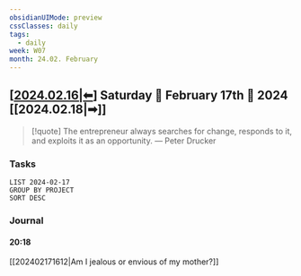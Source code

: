```yaml
---
obsidianUIMode: preview
cssClasses: daily
tags:
  - daily
week: W07
month: 24.02. February
---
```


## [[2024.02.16|⬅]] Saturday 🔹 February 17th 🔹 2024 [[2024.02.18|➡]]

> [!quote] The entrepreneur always searches for change, responds to it, and exploits it as an opportunity.
> — Peter Drucker

### Tasks

```toggl
LIST 2024-02-17
GROUP BY PROJECT
SORT DESC
```

### Journal

#### 20:18
 
[[202402171612|Am I jealous or envious of my mother?]]

[//begin]: # "Autogenerated link references for markdown compatibility"
[2024.02.16|⬅]: 2024.02.16 "2024.02.16"
[//end]: # "Autogenerated link references"